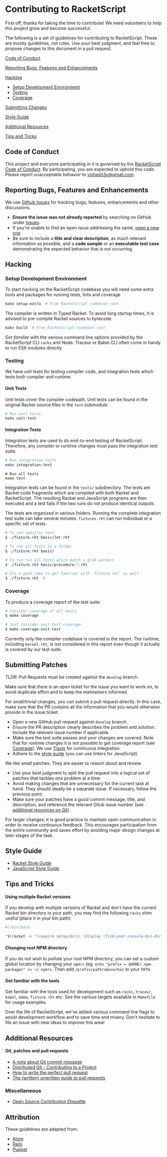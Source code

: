 Contributing to RacketScript
============================

First off, thanks for taking the time to contribute! We need
volunteers to help this project grow and become successful.

The following is a set of guidelines for contributing to
RacketScript. These are mostly guidelines, not rules. Use your best
judgment, and feel free to propose changes to this document in a pull
request.

[Code of Conduct](#code-of-conduct)

[Reporting Bugs, Features and Enhancements](#reporting-bugs-features-and-enhancements)

[Hacking](#hacking)
- [Setup Development Environment](#setup-development-environment)
- [Testing](#testing)
- [Coverage](#coverage)

[Submitting Changes](#submitting-changes)

[Style Guide](#style-guide)

[Additional Resources](#additional-resources)

[Tips and Tricks](#tips-and-tricks)

## Code of Conduct

This project and everyone participating in it is governed by the
[RacketScript Code of Conduct](CODE_OF_CONDUCT.md). By participating,
you are expected to uphold this code. Please report unacceptable
behavior to [vishesh3y@gmail.com](mailto:vishesh3y@gmail.com).

## Reporting Bugs, Features and Enhancements

We use [Github Issues](https://github.com/vishesh/racketscript/issues)
for tracking bugs, features, enhancements and other
discussions.

- **Ensure the issue was not already reported** by searching on GitHub
  under [Issues](https://github.com/vishesh/racketscript/issues).
- If you're unable to find an open issue addressing the same, [open a
  new one](https://github.com/vishesh/racketscript/issues/new)
- Be sure to include a **title and clear description**, as much
  relevant information as possible, and a **code sample** or an
  **executable test case** demonstrating the expected behavior that is
  not occurring.

## Hacking

### Setup Development Environment

To start hacking on the RacketScript codebase you will need some extra
tools and packages for running tests, lints and coverage.

```sh
make setup-extra  # From RacketScript codebase root
```

The compiler is written in Typed Racket. To avoid long startup times, it is
advised to pre-compile Racket sources to bytecode.

```sh
make build  # From RacketScript codebase root
```

*Get familiar* with the various command line options provided by the
RacketScript CLI `racks` and Node. Traceur or Babel CLI often come in
handy to run ES6 modules directly.

### Testing

We have unit tests for testing compiler code, and integration tests
which tests both compiler and runtime.

#### Unit Tests

Unit tests cover the compiler codepath. Unit tests can be found in the
original Racket source files in the `test` submodule.

```sh
# Run unit tests
make unit-test
```

#### Integration Tests

Integration tests are used to do end-to-end testing of
RacketScript. Therefore, any compiler or runtime changes must pass the
integration test suite.

```sh
# Run integration tests
make integration-test
```

```
# Run all tests
make test
```

Integration tests can be found in the `tests/` subdirectory. The tests are
Racket code fragments which are compiled with both Racket and RacketScript.
The resulting Racket and JavaScript programs are then executed and a test fails
if the two runs do not produce identical outputs.

The tests are organized in various folders. Running the complete
integration test suite can take several minutes. `fixtures.rkt` can
run individual or a specific set of tests.

```sh
# To run specific test
$ ./fixture.rkt basic/let.rkt

# To run all tests in a folder
$ ./fixture.rkt basic/

# To run run all tests which match a glob pattern
$ ./fixture.rkt basic/procedure-*.rkt

# Its a good idea to get familiar with `fixture.rkt` as well
$ ./fixture.rkt -h
```

### Coverage

To produce a coverage report of the test suite:

```sh
# Consider coverage of all tests
$ make coverage

# Just consider unit-test coverage
$ make coverage-unit-test
```

Currently only the compiler codebase is covered in the report. The runtime,
including `kernel.rkt`, is *not* considered in this report even though
it actually is covered by our test suite.

## Submitting Patches

*TLDR*: Pull Requests must be created against the `develop` branch.

Make sure that there is an open ticket for the issue you want to work
on, to avoid duplicate effort and to keep the maintainers informed.

For small/trivial changes, you can submit a pull request
directly. In this case, make sure that the PR contains all
the information that you would otherwise provide in the issue ticket.

- Open a new GitHub pull request against `develop` branch.
- Ensure the PR description clearly describes the problem and
  solution. Include the relevant issue number if applicable.
- Make sure the test suite passes and your changes are covered. Note
  that for runtime changes it is not possible to get coverage report
  (see [Coverage](#coverage)). We use
  [Travis](https://travis-ci.org/vishesh/racketscript) for continuous
  integration.
- Adhere to the [style guide](#style-guide) (you can use linters for
  JavaScript).

We like small patches. They are easier to reason about and review.

- Use your best judgment to split the pull request into a logical set of
  patches that tackles one problem at a time.
- Avoid making changes that are unnecessary for the current task at
  hand. They should ideally be a separate issue. If necessary, follow
  the previous point.
- Make sure your patches have a good commit message, title, and
  description, and reference the relevant Gitub issue number
  (see [additional resources on Git](#git)).

For larger changes, it is good practice to maintain open communication
in order to receive continuous feedback. This encourages participation from
the entire community and saves effort by avoiding major design changes at
later stages of the task.

## Style Guide

- [Racket Style Guide](http://docs.racket-lang.org/style/)
- [JavaScript Style Guide](https://github.com/airbnb/javascript)

## Tips and Tricks

#### Using multiple Racket versions

If you develop with multiple versions of Racket and don't have the
current Racket bin directory in your path, you may find the following
`racks` shim useful (place it in your bin path):

```bash
#!/bin/bash

"$(racket -e "(require setup/dirs) (display (find-user-console-bin-dir))")/racks" "$@"
```

#### Changing root NPM directory

If you do not wish to pollute your root NPM directory, you can set a
custom global location by changing your `npmrc` (eg.  `echo "prefix =
$HOME/.npm-packages" >> ~/.npmrc`. Then add `/prefix/path/above/bin`
to your `PATH`.


#### Get familiar with the tools

Get familiar with the tools used for development such as `racks`, `traceur`,
`babel`, `make`, `fixture.rkt` etc. See the various targets available in
`Makefile` for usage examples.

Over the life of RacketScript, we've added various command line flags
to assist development workflow and to save time and misery. Don't hesitate
to file an issue with new ideas to improve this area!

## Additional Resources

#### Git, patches and pull requests

- [A note about Git commit message](http://tbaggery.com/2008/04/19/a-note-about-git-commit-messages.html)
- [Distributed Git - Contributing to a Project](https://git-scm.com/book/en/v2/Distributed-Git-Contributing-to-a-Project#Commit-Guidelines)
- [How to write the perfect pull request](https://github.com/blog/1943-how-to-write-the-perfect-pull-request)
- [The (written) unwritten guide to pull requests](https://www.atlassian.com/blog/git/written-unwritten-guide-pull-requests)

### Miscellaneous

- [Open Source Contribution Etiquette](http://tirania.org/blog/archive/2010/Dec-31.html)

## Attribution

These guidelines are adapted from:

- [Atom](https://github.com/atom/atom/blob/master/CONTRIBUTING.md)
- [Rails](https://github.com/rails/rails/blob/master/CONTRIBUTING.md)
- [Puppet](https://github.com/puppetlabs/puppet/blob/master/CONTRIBUTING.md)
